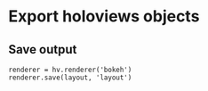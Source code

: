 # Export holoviews objects

## Save output

~~~~
renderer = hv.renderer('bokeh')
renderer.save(layout, 'layout')
~~~~
